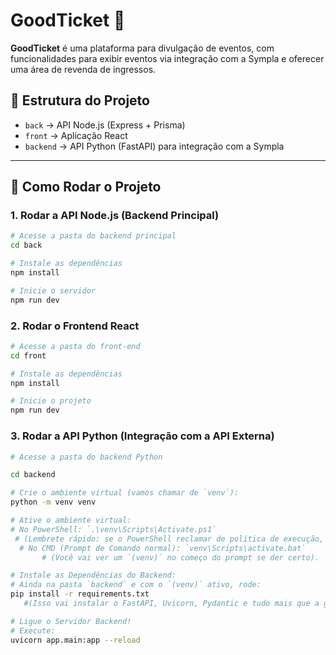 # GoodTicket 🎫

**GoodTicket** é uma plataforma para divulgação de eventos, com funcionalidades para exibir eventos via integração com a Sympla e oferecer uma área de revenda de ingressos.

## 📂 Estrutura do Projeto

- `back` → API Node.js (Express + Prisma)
- `front` → Aplicação React
- `backend` → API Python (FastAPI) para integração com a Sympla

---

## 🚀 Como Rodar o Projeto

### 1. Rodar a API Node.js (Backend Principal)

```bash
# Acesse a pasta do backend principal
cd back

# Instale as dependências
npm install

# Inicie o servidor
npm run dev
```

### 2. Rodar o Frontend React

```bash
# Acesse a pasta do front-end
cd front

# Instale as dependências
npm install

# Inicie o projeto
npm run dev
```

### 3. Rodar a API Python (Integração com a API Externa)

```bash
# Acesse a pasta do backend Python

cd backend

# Crie o ambiente virtual (vamos chamar de `venv`):
python -m venv venv

# Ative o ambiente virtual:
# No PowerShell: `.\venv\Scripts\Activate.ps1`
 # (Lembrete rápido: se o PowerShell reclamar de política de execução, use `Set-ExecutionPolicy RemoteSigned -Scope Process` antes de ativar).
  # No CMD (Prompt de Comando normal): `venv\Scripts\activate.bat`
       # (Você vai ver um `(venv)` no começo do prompt se der certo).

# Instale as Dependências do Backend:
# Ainda na pasta `backend` e com o `(venv)` ativo, rode:
pip install -r requirements.txt
   #(Isso vai instalar o FastAPI, Uvicorn, Pydantic e tudo mais que a gente precisa).

# Ligue o Servidor Backend!
# Execute:
uvicorn app.main:app --reload
```

